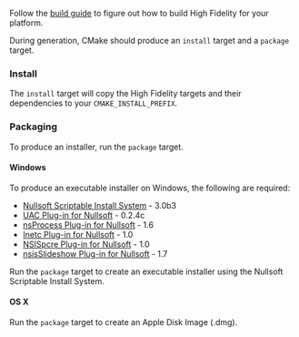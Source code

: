 Follow the [build guide](BUILD.md) to figure out how to build High Fidelity for your platform.

During generation, CMake should produce an `install` target and a `package` target.

### Install

The `install` target will copy the High Fidelity targets and their dependencies to your `CMAKE_INSTALL_PREFIX`.

### Packaging

To produce an installer, run the `package` target.

#### Windows

To produce an executable installer on Windows, the following are required:

- [Nullsoft Scriptable Install System](http://nsis.sourceforge.net/Download) - 3.0b3
- [UAC Plug-in for Nullsoft](http://nsis.sourceforge.net/UAC_plug-in) - 0.2.4c
- [nsProcess Plug-in for Nullsoft](http://nsis.sourceforge.net/NsProcess_plugin) - 1.6
- [Inetc Plug-in for Nullsoft](http://nsis.sourceforge.net/Inetc_plug-in) - 1.0
- [NSISpcre Plug-in for Nullsoft](http://nsis.sourceforge.net/NSISpcre_plug-in) - 1.0
- [nsisSlideshow Plug-in for Nullsoft](http://nsis.sourceforge.net/NsisSlideshow_plug-in) - 1.7

Run the `package` target to create an executable installer using the Nullsoft Scriptable Install System.

#### OS X

Run the `package` target to create an Apple Disk Image (.dmg).
